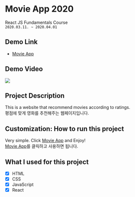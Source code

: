 # Movie App 2020

React JS Fundamentals Course  
`2020.03.11. ~ 2020.04.01`

## Demo Link

- [Movie App](https://wook2124.github.io/movie_app/)

## Demo Video

![](demo.gif)

## Project Description 

This is a website that recommend movies according to ratings.  
평점에 맞게 영화를 추천해주는 웹페이지입니다.

## Customization: How to run this project

Very simple. Click [Movie App](https://wook2124.github.io/movie_app/) and Enjoy!  
[Movie App](https://wook2124.github.io/movie_app/)를 클릭하고 사용하면 됩니다.

## What I used for this project 

- [X] HTML
- [X] CSS
- [X] JavaScript
- [X] React

